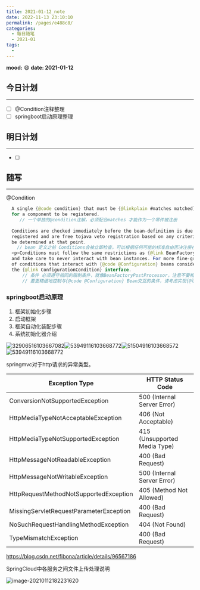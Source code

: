 ```yaml
---
title: 2021-01-12_note
date: 2022-11-13 23:10:10
permalink: /pages/e488c8/
categories:
  - 每日随笔
  - 2021-01
tags:
  - 
---
```

**mood:** :smile:  																		**date: 2021-01-12**  

## 今日计划  
------
- [ ]  @Condition注释整理
- [ ]  springboot启动原理整理
## 明日计划  
------
- [ ]  
## 随写 
------

@Condition

```java
  A single {@code condition} that must be {@linkplain #matches matched} in order
  for a component to be registered.
     // 一个单独的@condition注解，必须配合matches 才能作为一个零件被注册
 
  Conditions are checked immediately before the bean-definition is due to be
  registered and are free tojava veto registration based on any criteria that can
  be determined at that point.
 	// bean 定义之前 Conditions会被立即检查，可以根据任何可能的标准自由否决注册在那一点上
  <p>Conditions must follow the same restrictions as {@link BeanFactoryPostProcessor}
  and take care to never interact with bean instances. For more fine-grained control
  of conditions that interact with {@code @Configuration} beans consider implementing
  the {@link ConfigurationCondition} interface.
      // 条件 必须遵守相同的限制条件，就像BeanFactoryPostProcessor，注意不要相互影响其他bean实例
      // 要更精细地控制与{@code @Configuration} Bean交互的条件，请考虑实现{@link ConfigurationCondition}接口。
```







### springboot启动原理

1. 框架初始化步骤
2. 启动框架
3. 框架自动化装配步骤
4. 系统初始化器介绍



![32906516103667082](D:\project\vscode\gitlab\blog\myBlog\docs\每日随笔\2021-01-12_note.assets\32906516103667082.png)![53949116103668772](D:\project\vscode\gitlab\blog\myBlog\docs\每日随笔\2021-01-12_note.assets\53949116103668772-1610413915313.png)![51504916103668572](D:\project\vscode\gitlab\blog\myBlog\docs\每日随笔\2021-01-12_note.assets\51504916103668572.png)![53949116103668772](D:\project\vscode\gitlab\blog\myBlog\docs\每日随笔\2021-01-12_note.assets\10609116103671012.png)









springmvc对于http请求的异常类型。

| Exception Type                          | HTTP Status Code             |
| --------------------------------------- | ---------------------------- |
| ConversionNotSupportedException         | 500 (Internal Server Error)  |
| HttpMediaTypeNotAcceptableException     | 406 (Not Acceptable)         |
| HttpMediaTypeNotSupportedException      | 415 (Unsupported Media Type) |
| HttpMessageNotReadableException         | 400 (Bad Request)            |
| HttpMessageNotWritableException         | 500 (Internal Server Error)  |
| HttpRequestMethodNotSupportedException  | 405 (Method Not Allowed)     |
| MissingServletRequestParameterException | 400 (Bad Request)            |
| NoSuchRequestHandlingMethodException    | 404 (Not Found)              |
| TypeMismatchException                   | 400 (Bad Request)            |

https://blog.csdn.net/fibona/article/details/96567186

SpringCloud中各服务之间文件上传处理说明

![image-20210112182231620](D:\project\vscode\gitlab\blog\myBlog\docs\每日随笔\2021-01-12_note.assets\image-20210112182231620.png)